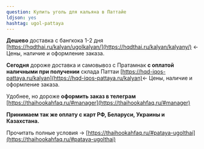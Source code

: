 ```yaml
---
question: Купить уголь для кальяна в Паттайе
ldjson: yes
hashtag: ugol-pattaya
---
```


**Дешево** доставка с бангкока 1-2 дня [https://hqdthai.ru/kalyan/ugolkalyan/](https://hqdthai.ru/kalyan/kalyany/) <- Цены, наличие и оформление заказа.

**Сегодня** дороже доставка и самовывоз с Пратамнак **с оплатой наличными при получении** склада Паттаи [https://hqd-iqos-pattaya.ru/kalyan](https://hqd-iqos-pattaya.ru/kalyan)<- Цены, наличие и оформление заказа.

Удобнее, но дороже **оформить заказ в телеграм** [https://thaihookahfaq.ru/#manager](https://thaihookahfaq.ru/#manager)

**Принимаем так же оплату с карт РФ, Беларуси, Украины и Казахстана.**

Прочитать полные условия -> [https://thaihookahfaq.ru/#pataya-ugolthai](https://thaihookahfaq.ru/#pataya-ugolthai)
